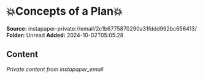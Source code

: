 # 💥Concepts of a Plan💥

**Source:** instapaper-private://email/2c1b6775870290a31fddd992bc656413/
**Folder:** Unread
**Added:** 2024-10-02T05:05:28




## Content
*Private content from instapaper_email*
